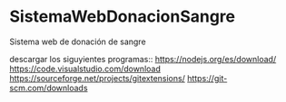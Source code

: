 # SistemaWebDonacionSangre
Sistema web de donación de sangre 

descargar los siguyientes programas::
https://nodejs.org/es/download/
https://code.visualstudio.com/download
https://sourceforge.net/projects/gitextensions/
https://git-scm.com/downloads

